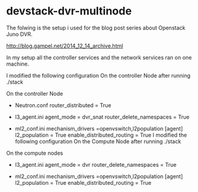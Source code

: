 devstack-dvr-multinode
======================
The folwing is the setup i used for the blog post series about Openstack Juno DVR. 

http://blog.gampel.net/2014_12_14_archive.html

In my setup all the controller services and the network services ran on one machine.

I modified the following configuration  On the controller Node after running  ./stack 

On the controller Node 
* Neutron.conf 
  router_distributed = True

* l3_agent.ini 
  agent_mode = dvr_snat
 router_delete_namespaces = True

* ml2_conf.ini 
mechanism_drivers =openvswitch,l2population
[agent]
l2_population = True
enable_distributed_routing = True
I modified the following configuration  On the Compute  Node after running  ./stack 

On the compute nodes 
* l3_agent.ini 
  agent_mode = dvr
  router_delete_namespaces = True

* ml2_conf.ini 
mechanism_drivers =openvswitch,l2population
[agent]
l2_population = True
enable_distributed_routing = True


